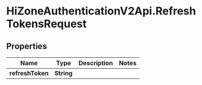 # HiZoneAuthenticationV2Api.RefreshTokensRequest

## Properties

Name | Type | Description | Notes
------------ | ------------- | ------------- | -------------
**refreshToken** | **String** |  | 


